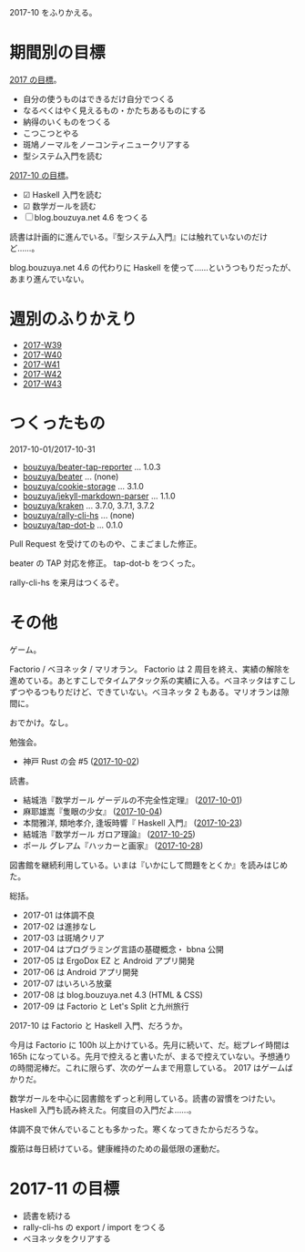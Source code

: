 2017-10 をふりかえる。

# 期間別の目標

[2017 の目標][2016-12-31]。

- 自分の使うものはできるだけ自分でつくる
- なるべくはやく見えるもの・かたちあるものにする
- 納得のいくものをつくる
- こつこつとやる
- 斑鳩ノーマルをノーコンティニュークリアする
- 型システム入門を読む

[2017-10 の目標][2017-09-30]。

- ☑ Haskell 入門を読む
- ☑ 数学ガールを読む
- ☐ blog.bouzuya.net 4.6 をつくる

読書は計画的に進んでいる。『型システム入門』には触れていないのだけど……。

blog.bouzuya.net 4.6 の代わりに Haskell を使って……というつもりだったが、あまり進んでいない。

# 週別のふりかえり

- [2017-W39][2017-10-01]
- [2017-W40][2017-10-08]
- [2017-W41][2017-10-15]
- [2017-W42][2017-10-22]
- [2017-W43][2017-10-29]

# つくったもの

2017-10-01/2017-10-31

- [bouzuya/beater-tap-reporter][] ... 1.0.3
- [bouzuya/beater][] ... (none)
- [bouzuya/cookie-storage][] ... 3.1.0
- [bouzuya/jekyll-markdown-parser][] ... 1.1.0
- [bouzuya/kraken][] ... 3.7.0, 3.7.1, 3.7.2
- [bouzuya/rally-cli-hs][] ... (none)
- [bouzuya/tap-dot-b][] ... 0.1.0

Pull Request を受けてのものや、こまごました修正。

beater の TAP 対応を修正。 tap-dot-b をつくった。

rally-cli-hs を来月はつくるぞ。

# その他

ゲーム。

Factorio / ベヨネッタ / マリオラン。 Factorio は 2 周目を終え、実績の解除を進めている。あとすこしでタイムアタック系の実績に入る。ベヨネッタはすこしずつやるつもりだけど、できていない。ベヨネッタ 2 もある。マリオランは隙間に。

おでかけ。なし。

勉強会。

- 神戸 Rust の会 #5 ([2017-10-02][])

読書。

- 結城浩『数学ガール ゲーデルの不完全性定理』 ([2017-10-01][])
- 麻耶雄嵩『隻眼の少女』 ([2017-10-04][])
- 本間雅洋, 類地孝介, 逢坂時響『 Haskell 入門』 ([2017-10-23][])
- 結城浩『数学ガール ガロア理論』 ([2017-10-25][])
- ポール グレアム『ハッカーと画家』 ([2017-10-28][])

図書館を継続利用している。いまは『いかにして問題をとくか』を読みはじめた。

総括。

- 2017-01 は体調不良
- 2017-02 は進捗なし
- 2017-03 は斑鳩クリア
- 2017-04 はプログラミング言語の基礎概念・ bbna 公開
- 2017-05 は ErgoDox EZ と Android アプリ開発
- 2017-06 は Android アプリ開発
- 2017-07 はいろいろ放棄
- 2017-08 は blog.bouzuya.net 4.3 (HTML & CSS)
- 2017-09 は Factorio と Let's Split と九州旅行

2017-10 は Factorio と Haskell 入門、だろうか。

今月は Factorio に 100h 以上かけている。先月に続いて、だ。総プレイ時間は 165h になっている。先月で控えると書いたが、まるで控えていない。予想通りの時間泥棒だ。これに限らず、次のゲームまで用意している。 2017 はゲームばかりだ。

数学ガールを中心に図書館をずっと利用している。読書の習慣をつけたい。 Haskell 入門も読み終えた。何度目の入門だよ……。

体調不良で休んでいることも多かった。寒くなってきたからだろうな。

腹筋は毎日続けている。健康維持のための最低限の運動だ。

# 2017-11 の目標

- 読書を続ける
- rally-cli-hs の export / import をつくる
- ベヨネッタをクリアする

[2016-12-31]: https://blog.bouzuya.net/2016/12/31/
[2017-09-30]: https://blog.bouzuya.net/2017/09/30/
[2017-10-01]: https://blog.bouzuya.net/2017/10/01/
[2017-10-02]: https://blog.bouzuya.net/2017/10/02/
[2017-10-04]: https://blog.bouzuya.net/2017/10/04/
[2017-10-08]: https://blog.bouzuya.net/2017/10/08/
[2017-10-15]: https://blog.bouzuya.net/2017/10/15/
[2017-10-22]: https://blog.bouzuya.net/2017/10/22/
[2017-10-23]: https://blog.bouzuya.net/2017/10/23/
[2017-10-25]: https://blog.bouzuya.net/2017/10/25/
[2017-10-28]: https://blog.bouzuya.net/2017/10/28/
[2017-10-29]: https://blog.bouzuya.net/2017/10/29/
[bouzuya/beater-tap-reporter]: https://github.com/bouzuya/beater-tap-reporter
[bouzuya/beater]: https://github.com/bouzuya/beater
[bouzuya/cookie-storage]: https://github.com/bouzuya/cookie-storage
[bouzuya/jekyll-markdown-parser]: https://github.com/bouzuya/jekyll-markdown-parser
[bouzuya/kraken]: https://github.com/bouzuya/kraken
[bouzuya/rally-cli-hs]: https://github.com/bouzuya/rally-cli-hs
[bouzuya/tap-dot-b]: https://github.com/bouzuya/tap-dot-b
